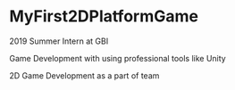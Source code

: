 # MyFirst2DPlatformGame

2019 Summer Intern at GBI

Game Development with using professional tools like Unity

2D Game Development as a part of team


